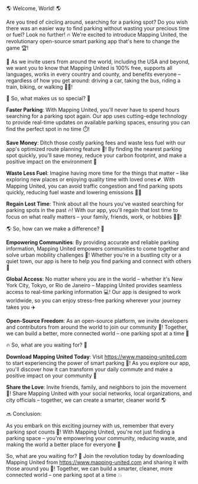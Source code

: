 🌎 Welcome, World! 🌎

Are you tired of circling around, searching for a parking spot? Do you wish there was an easier way to find parking without wasting your precious time or fuel? Look no further! 🔥 We're excited to introduce Mapping United, the revolutionary open-source smart parking app that's here to change the game 🏆!

🌟 As we invite users from around the world, including the USA and beyond, we want you to know that Mapping United is 100% free, supports all languages, works in every country and county, and benefits everyone – regardless of how you get around: driving a car, taking the bus, riding a train, biking, or walking 🚶‍♀️!

🎉 So, what makes us so special? 🤔

**Faster Parking**: With Mapping United, you'll never have to spend hours searching for a parking spot again. Our app uses cutting-edge technology to provide real-time updates on available parking spaces, ensuring you can find the perfect spot in no time ⏱️!

**Save Money**: Ditch those costly parking fees and waste less fuel with our app's optimized route planning feature 🚗! By finding the nearest parking spot quickly, you'll save money, reduce your carbon footprint, and make a positive impact on the environment 🌟

**Waste Less Fuel**: Imagine having more time for the things that matter – like exploring new places or enjoying quality time with loved ones 💕. With Mapping United, you can avoid traffic congestion and find parking spots quickly, reducing fuel waste and lowering emissions 🚗💨

**Regain Lost Time**: Think about all the hours you've wasted searching for parking spots in the past 🔥! With our app, you'll regain that lost time to focus on what really matters – your family, friends, work, or hobbies 🏋️‍♀️!

🌎 So, how can we make a difference? 🤔

**Empowering Communities**: By providing accurate and reliable parking information, Mapping United empowers communities to come together and solve urban mobility challenges 💪! Whether you're in a bustling city or a quiet town, our app is here to help you find parking and connect with others 🌟

**Global Access**: No matter where you are in the world – whether it's New York City, Tokyo, or Rio de Janeiro – Mapping United provides seamless access to real-time parking information 💻! Our app is designed to work worldwide, so you can enjoy stress-free parking wherever your journey takes you ✈️

**Open-Source Freedom**: As an open-source platform, we invite developers and contributors from around the world to join our community 🤝! Together, we can build a better, more connected world – one parking spot at a time 🔧

🔥 So, what are you waiting for? 🎉

**Download Mapping United Today**: Visit https://www.mapping-united.com to start experiencing the power of smart parking 📲! As you explore our app, you'll discover how it can transform your daily commute and make a positive impact on your community 💪

**Share the Love**: Invite friends, family, and neighbors to join the movement 🔔! Share Mapping United with your social networks, local organizations, and city officials – together, we can create a smarter, cleaner world 🌎

🔜 Conclusion:

As you embark on this exciting journey with us, remember that every parking spot counts 💪! With Mapping United, you're not just finding a parking space – you're empowering your community, reducing waste, and making the world a better place for everyone 🌟

So, what are you waiting for? 🎉 Join the revolution today by downloading Mapping United from https://www.mapping-united.com and sharing it with those around you 🔔! Together, we can build a smarter, cleaner, more connected world – one parking spot at a time 💥